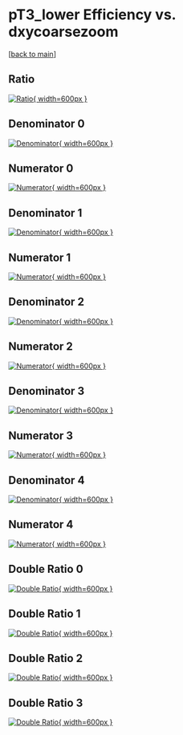 # pT3_lower Efficiency vs. dxycoarsezoom

[[back to main](./)]



## Ratio

[![Ratio](../mtv/var/pT3_lower_xtr_211_-1_eff_dxycoarsezoom.png){ width=600px }](../mtv/var/pT3_lower_xtr_211_-1_eff_dxycoarsezoom.pdf)

## Denominator 0

[![Denominator](../mtv/den/pT3_lower_xtr_211_-1_eff_dxycoarsezoom_den0.png){ width=600px }](../mtv/den/pT3_lower_xtr_211_-1_eff_dxycoarsezoom_den0.pdf)

## Numerator 0

[![Numerator](../mtv/num/pT3_lower_xtr_211_-1_eff_dxycoarsezoom_num0.png){ width=600px }](../mtv/num/pT3_lower_xtr_211_-1_eff_dxycoarsezoom_num0.pdf)

## Denominator 1

[![Denominator](../mtv/den/pT3_lower_xtr_211_-1_eff_dxycoarsezoom_den1.png){ width=600px }](../mtv/den/pT3_lower_xtr_211_-1_eff_dxycoarsezoom_den1.pdf)

## Numerator 1

[![Numerator](../mtv/num/pT3_lower_xtr_211_-1_eff_dxycoarsezoom_num1.png){ width=600px }](../mtv/num/pT3_lower_xtr_211_-1_eff_dxycoarsezoom_num1.pdf)

## Denominator 2

[![Denominator](../mtv/den/pT3_lower_xtr_211_-1_eff_dxycoarsezoom_den2.png){ width=600px }](../mtv/den/pT3_lower_xtr_211_-1_eff_dxycoarsezoom_den2.pdf)

## Numerator 2

[![Numerator](../mtv/num/pT3_lower_xtr_211_-1_eff_dxycoarsezoom_num2.png){ width=600px }](../mtv/num/pT3_lower_xtr_211_-1_eff_dxycoarsezoom_num2.pdf)

## Denominator 3

[![Denominator](../mtv/den/pT3_lower_xtr_211_-1_eff_dxycoarsezoom_den3.png){ width=600px }](../mtv/den/pT3_lower_xtr_211_-1_eff_dxycoarsezoom_den3.pdf)

## Numerator 3

[![Numerator](../mtv/num/pT3_lower_xtr_211_-1_eff_dxycoarsezoom_num3.png){ width=600px }](../mtv/num/pT3_lower_xtr_211_-1_eff_dxycoarsezoom_num3.pdf)

## Denominator 4

[![Denominator](../mtv/den/pT3_lower_xtr_211_-1_eff_dxycoarsezoom_den4.png){ width=600px }](../mtv/den/pT3_lower_xtr_211_-1_eff_dxycoarsezoom_den4.pdf)

## Numerator 4

[![Numerator](../mtv/num/pT3_lower_xtr_211_-1_eff_dxycoarsezoom_num4.png){ width=600px }](../mtv/num/pT3_lower_xtr_211_-1_eff_dxycoarsezoom_num4.pdf)

## Double Ratio 0

[![Double Ratio](../mtv/ratio/pT3_lower_xtr_211_-1_eff_dxycoarsezoom_ratio0.png){ width=600px }](../mtv/ratio/pT3_lower_xtr_211_-1_eff_dxycoarsezoom_ratio0.pdf)

## Double Ratio 1

[![Double Ratio](../mtv/ratio/pT3_lower_xtr_211_-1_eff_dxycoarsezoom_ratio1.png){ width=600px }](../mtv/ratio/pT3_lower_xtr_211_-1_eff_dxycoarsezoom_ratio1.pdf)

## Double Ratio 2

[![Double Ratio](../mtv/ratio/pT3_lower_xtr_211_-1_eff_dxycoarsezoom_ratio2.png){ width=600px }](../mtv/ratio/pT3_lower_xtr_211_-1_eff_dxycoarsezoom_ratio2.pdf)

## Double Ratio 3

[![Double Ratio](../mtv/ratio/pT3_lower_xtr_211_-1_eff_dxycoarsezoom_ratio3.png){ width=600px }](../mtv/ratio/pT3_lower_xtr_211_-1_eff_dxycoarsezoom_ratio3.pdf)

